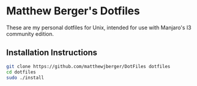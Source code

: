 # Matthew Berger's Dotfiles

These are my personal dotfiles for Unix, intended for use with Manjaro's I3 community edition.

## Installation Instructions

```bash
git clone https://github.com/matthewjberger/DotFiles dotfiles
cd dotfiles
sudo ./install
```


